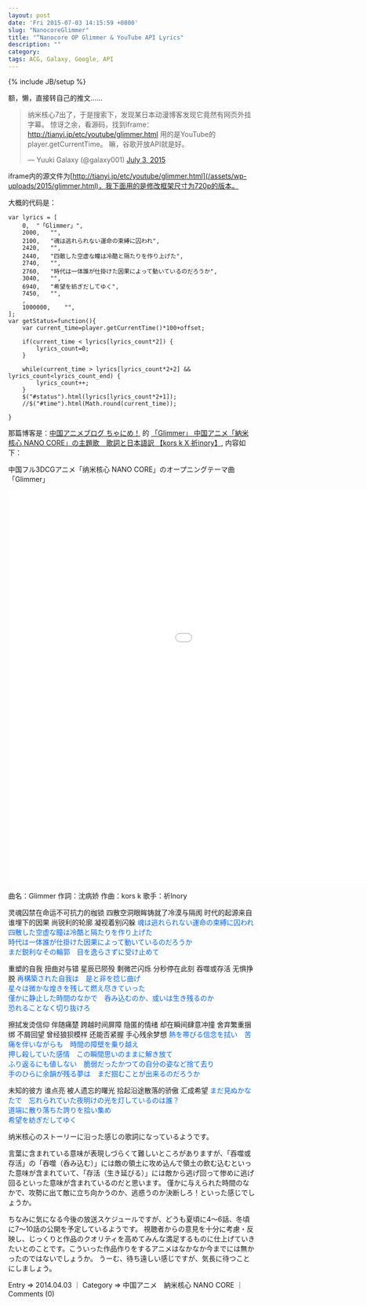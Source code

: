 ```yaml
---
layout: post
date: 'Fri 2015-07-03 14:15:59 +0800'
slug: "NanocoreGlimmer"
title: "“Nanocore OP Glimmer & YouTube API Lyrics"
description: ""
category: 
tags: ACG, Galaxy, Google, API
---
```

{% include JB/setup %}

额，懒，直接转自己的推文……

<blockquote class="twitter-tweet" lang="en"><p lang="zh" dir="ltr">纳米核心7出了，于是搜索下，发现某日本动漫博客发现它竟然有网页外挂字幕。&#10;惊讶之余，看源码，找到iframe：<a href="/assets/wp-uploads/2015/glimmer.html">http://tianyi.jp/etc/youtube/glimmer.html</a>&#10;用的是YouTube的player.getCurrentTime。&#10;&#10;嘛，谷歌开放API就是好。</p>&mdash; Yuuki Galaxy (@galaxy001) <a href="https://twitter.com/galaxy001/status/616842656727986176">July 3, 2015</a></blockquote>

iframe内的源文件为[http://tianyi.jp/etc/youtube/glimmer.html](/assets/wp-uploads/2015/glimmer.html)，我下面用的是修改框架尺寸为720p的版本。

大概的代码是：

	var lyrics = [
		0,	"「Glimmer」", 
		2000,	"",
		2100,	"魂は逃れられない運命の束縛に囚われ",
		2420,	"",
		2440,	"四散した空虚な瞳は冷酷と隔たりを作り上げた",
		2740,	"",
		2760,	"時代は一体誰が仕掛けた因果によって動いているのだろうか",
		3040,	"",
		6940,	"希望を紡ぎだしてゆく",
		7450,	"",
		,
		1000000,	"",
	];
    var getStatus=function(){
		var current_time=player.getCurrentTime()*100+offset;

		if(current_time < lyrics[lyrics_count*2]) {
			lyrics_count=0;
		}

		while(current_time > lyrics[lyrics_count*2+2] && lyrics_count<lyrics_count_end) {
			lyrics_count++;
		}
		$("#status").html(lyrics[lyrics_count*2+1]);
		//$("#time").html(Math.round(current_time));

    }


那篇博客是：[中国アニメブログ ちゃにめ！](http://chinanime.blog.fc2.com/) 的 [「Glimmer」 中国アニメ「納米核心 NANO CORE」の主題歌　歌詞と日本語訳 【kors k X 祈inory】](http://chinanime.blog.fc2.com/blog-entry-558.html), 内容如下：

中国フル3DCGアニメ「纳米核心 NANO CORE」のオープニングテーマ曲「Glimmer」 

<iframe src="/assets/wp-uploads/2015/glimmer720.html" width="1282" height="800" frameborder="0"> </iframe>


曲名：Glimmer
作詞：沈病娇
作曲：kors k
歌手：祈Inory


灵魂囚禁在命运不可抗力的枷锁
四散空洞眼眸铸就了冷漠与隔阂
时代的起源来自谁埋下的因果
尚锐利的轮廓 凝视着别闪躲
<font color="#0066FF">魂は逃れられない運命の束縛に囚われ<br>
四散した空虚な瞳は冷酷と隔たりを作り上げた<br>
時代は一体誰が仕掛けた因果によって動いているのだろうか<br>
まだ鋭利なその輪郭　目を逸らさずに受け止めて</font>

重塑的自我 扭曲对与错
星辰已陨殁 剩微芒闪烁
分秒停在此刻 吞噬或存活
无惧挣脱
<font color="#0066FF">再構築された自我は　是と非を捻じ曲げ<br>
星々は微かな煌きを残して燃え尽きていった<br>
僅かに静止した時間のなかで　呑み込むのか、或いは生き残るのか<br>
恐れることなく切り抜けろ</font>

擦拭发烫信仰 伴随痛楚 跨越时间屏障
隐匿的情绪 却在瞬间肆意冲撞
舍弃繁重捆绑 不屑回望 曾经狼狈模样
还能否紧握 手心残余梦想
<font color="#0066FF">熱を帯びる信念を拭い　苦痛を伴いながらも　時間の障壁を乗り越え<br>
押し殺していた感情　この瞬間思いのままに解き放て<br>
ふり返るにも値しない　脆弱だったかつての自分の姿など捨て去り<br>
手のひらに余韻が残る夢は　まだ掴むことが出来るのだろうか</font>

未知的彼方 谁点亮 被人遗忘的曙光
拾起沿途散落的骄傲
汇成希望
<font color="#0066FF">まだ見ぬかなたで　忘れられていた夜明けの光を灯しているのは誰？<br>
道端に散り落ちた誇りを拾い集め<br>
希望を紡ぎだしてゆく</font>





纳米核心のストーリーに沿った感じの歌詞になっているようです。

言葉に含まれている意味が表現しづらくて難しいところがありますが、「吞噬或存活」の「吞噬（呑み込む）」には敵の領土に攻め込んで領土の飲む込むといった意味が含まれていて、「存活（生き延びる）」には敵から逃げ回って惨めに逃げ回るといった意味が含まれているのだと思います。
僅かに与えられた時間のなかで、攻勢に出て敵に立ち向かうのか、逃惑うのか決断しろ！といった感じでしょうか。


ちなみに気になる今後の放送スケジュールですが、どうも夏頃に4～6話、冬頃に7～10話の公開を予定しているようです。
視聴者からの意見を十分に考慮・反映し、じっくりと作品のクオリティを高めてみんな満足するものに仕上げていきたいとのことです。こういった作品作りをするアニメはなかなか今までには無かったのではないでしょうか。
うーむ、待ち遠しい感じですが、気長に待つことにしましょう。

Entry ⇒ 2014.04.03 ｜ Category ⇒ 中国アニメ　納米核心 NANO CORE ｜ Comments (0)
